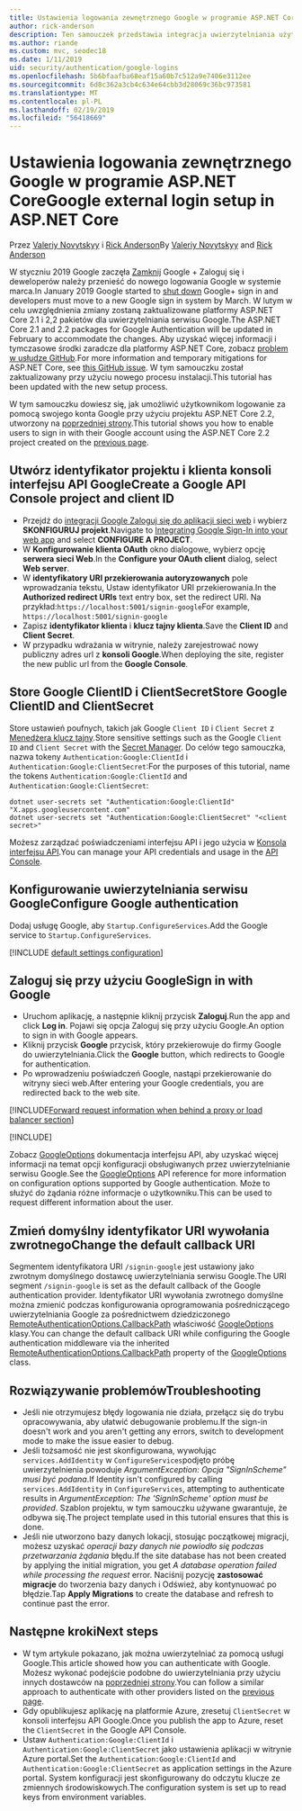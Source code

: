 ```yaml
---
title: Ustawienia logowania zewnętrznego Google w programie ASP.NET Core
author: rick-anderson
description: Ten samouczek przedstawia integracja uwierzytelniania użytkownika konta Google do istniejącej aplikacji platformy ASP.NET Core.
ms.author: riande
ms.custom: mvc, seodec18
ms.date: 1/11/2019
uid: security/authentication/google-logins
ms.openlocfilehash: 5b6bfaafba68eaf15a60b7c512a9e7406e3112ee
ms.sourcegitcommit: 6d8c362a3cb4c634e64cbb3d28069c36bc973581
ms.translationtype: MT
ms.contentlocale: pl-PL
ms.lasthandoff: 02/19/2019
ms.locfileid: "56418669"
---
```

# <a name="google-external-login-setup-in-aspnet-core"></a><span data-ttu-id="da4e1-103">Ustawienia logowania zewnętrznego Google w programie ASP.NET Core</span><span class="sxs-lookup"><span data-stu-id="da4e1-103">Google external login setup in ASP.NET Core</span></span>

<span data-ttu-id="da4e1-104">Przez [Valeriy Novytskyy](https://github.com/01binary) i [Rick Anderson](https://twitter.com/RickAndMSFT)</span><span class="sxs-lookup"><span data-stu-id="da4e1-104">By [Valeriy Novytskyy](https://github.com/01binary) and [Rick Anderson](https://twitter.com/RickAndMSFT)</span></span>

<span data-ttu-id="da4e1-105">W styczniu 2019 Google zaczęła [Zamknij](https://developers.google.com/+/api-shutdown) Google + Zaloguj się i deweloperów należy przenieść do nowego logowania Google w systemie marca.</span><span class="sxs-lookup"><span data-stu-id="da4e1-105">In January 2019 Google started to [shut down](https://developers.google.com/+/api-shutdown) Google+ sign in and developers must move to a new Google sign in system by March.</span></span> <span data-ttu-id="da4e1-106">W lutym w celu uwzględnienia zmiany zostaną zaktualizowane platformy ASP.NET Core 2.1 i 2,2 pakietów dla uwierzytelniania serwisu Google.</span><span class="sxs-lookup"><span data-stu-id="da4e1-106">The ASP.NET Core 2.1 and 2.2 packages for Google Authentication will be updated in February to accommodate the changes.</span></span> <span data-ttu-id="da4e1-107">Aby uzyskać więcej informacji i tymczasowe środki zaradcze dla platformy ASP.NET Core, zobacz [problem w usłudze GitHub](https://github.com/aspnet/AspNetCore/issues/6486).</span><span class="sxs-lookup"><span data-stu-id="da4e1-107">For more information and temporary mitigations for ASP.NET Core, see [this GitHub issue](https://github.com/aspnet/AspNetCore/issues/6486).</span></span> <span data-ttu-id="da4e1-108">W tym samouczku został zaktualizowany przy użyciu nowego procesu instalacji.</span><span class="sxs-lookup"><span data-stu-id="da4e1-108">This tutorial has been updated with the new setup process.</span></span>

<span data-ttu-id="da4e1-109">W tym samouczku dowiesz się, jak umożliwić użytkownikom logowanie za pomocą swojego konta Google przy użyciu projektu ASP.NET Core 2.2, utworzony na [poprzedniej strony](xref:security/authentication/social/index).</span><span class="sxs-lookup"><span data-stu-id="da4e1-109">This tutorial shows you how to enable users to sign in with their Google account using the ASP.NET Core 2.2 project created on the [previous page](xref:security/authentication/social/index).</span></span>

## <a name="create-a-google-api-console-project-and-client-id"></a><span data-ttu-id="da4e1-110">Utwórz identyfikator projektu i klienta konsoli interfejsu API Google</span><span class="sxs-lookup"><span data-stu-id="da4e1-110">Create a Google API Console project and client ID</span></span>

* <span data-ttu-id="da4e1-111">Przejdź do [integracji Google Zaloguj się do aplikacji sieci web](https://developers.google.com/identity/sign-in/web/devconsole-project) i wybierz **SKONFIGURUJ projekt**.</span><span class="sxs-lookup"><span data-stu-id="da4e1-111">Navigate to [Integrating Google Sign-In into your web app](https://developers.google.com/identity/sign-in/web/devconsole-project) and select **CONFIGURE A PROJECT**.</span></span>
* <span data-ttu-id="da4e1-112">W **Konfigurowanie klienta OAuth** okno dialogowe, wybierz opcję **serwera sieci Web**.</span><span class="sxs-lookup"><span data-stu-id="da4e1-112">In the **Configure your OAuth client** dialog, select **Web server**.</span></span>
* <span data-ttu-id="da4e1-113">W **identyfikatory URI przekierowania autoryzowanych** pole wprowadzania tekstu, Ustaw identyfikator URI przekierowania.</span><span class="sxs-lookup"><span data-stu-id="da4e1-113">In the **Authorized redirect URIs** text entry box, set the redirect URI.</span></span> <span data-ttu-id="da4e1-114">Na przykład:`https://localhost:5001/signin-google`</span><span class="sxs-lookup"><span data-stu-id="da4e1-114">For example, `https://localhost:5001/signin-google`</span></span>
* <span data-ttu-id="da4e1-115">Zapisz **identyfikator klienta** i **klucz tajny klienta**.</span><span class="sxs-lookup"><span data-stu-id="da4e1-115">Save the **Client ID** and **Client Secret**.</span></span>
* <span data-ttu-id="da4e1-116">W przypadku wdrażania w witrynie, należy zarejestrować nowy publiczny adres url z **konsoli Google**.</span><span class="sxs-lookup"><span data-stu-id="da4e1-116">When deploying the site, register the new public url from the **Google Console**.</span></span>

## <a name="store-google-clientid-and-clientsecret"></a><span data-ttu-id="da4e1-117">Store Google ClientID i ClientSecret</span><span class="sxs-lookup"><span data-stu-id="da4e1-117">Store Google ClientID and ClientSecret</span></span>

<span data-ttu-id="da4e1-118">Store ustawień poufnych, takich jak Google `Client ID` i `Client Secret` z [Menedżera klucz tajny](xref:security/app-secrets).</span><span class="sxs-lookup"><span data-stu-id="da4e1-118">Store sensitive settings such as the Google `Client ID` and `Client Secret` with the [Secret Manager](xref:security/app-secrets).</span></span> <span data-ttu-id="da4e1-119">Do celów tego samouczka, nazwa tokeny `Authentication:Google:ClientId` i `Authentication:Google:ClientSecret`:</span><span class="sxs-lookup"><span data-stu-id="da4e1-119">For the purposes of this tutorial, name the tokens `Authentication:Google:ClientId` and `Authentication:Google:ClientSecret`:</span></span>

```console
dotnet user-secrets set "Authentication:Google:ClientId" "X.apps.googleusercontent.com"
dotnet user-secrets set "Authentication:Google:ClientSecret" "<client secret>"
```

<span data-ttu-id="da4e1-120">Możesz zarządzać poświadczeniami interfejsu API i jego użycia w [Konsola interfejsu API](https://console.developers.google.com/apis/dashboard).</span><span class="sxs-lookup"><span data-stu-id="da4e1-120">You can manage your API credentials and usage in the [API Console](https://console.developers.google.com/apis/dashboard).</span></span>

## <a name="configure-google-authentication"></a><span data-ttu-id="da4e1-121">Konfigurowanie uwierzytelniania serwisu Google</span><span class="sxs-lookup"><span data-stu-id="da4e1-121">Configure Google authentication</span></span>

<span data-ttu-id="da4e1-122">Dodaj usługę Google, aby `Startup.ConfigureServices`.</span><span class="sxs-lookup"><span data-stu-id="da4e1-122">Add the Google service to `Startup.ConfigureServices`.</span></span>

[!INCLUDE [default settings configuration](includes/default-settings2-2.md)]

## <a name="sign-in-with-google"></a><span data-ttu-id="da4e1-123">Zaloguj się przy użyciu Google</span><span class="sxs-lookup"><span data-stu-id="da4e1-123">Sign in with Google</span></span>

* <span data-ttu-id="da4e1-124">Uruchom aplikację, a następnie kliknij przycisk **Zaloguj**.</span><span class="sxs-lookup"><span data-stu-id="da4e1-124">Run the app and click **Log in**.</span></span> <span data-ttu-id="da4e1-125">Pojawi się opcja Zaloguj się przy użyciu Google.</span><span class="sxs-lookup"><span data-stu-id="da4e1-125">An option to sign in with Google appears.</span></span>
* <span data-ttu-id="da4e1-126">Kliknij przycisk **Google** przycisk, który przekierowuje do firmy Google do uwierzytelniania.</span><span class="sxs-lookup"><span data-stu-id="da4e1-126">Click the **Google** button, which redirects to Google for authentication.</span></span>
* <span data-ttu-id="da4e1-127">Po wprowadzeniu poświadczeń Google, nastąpi przekierowanie do witryny sieci web.</span><span class="sxs-lookup"><span data-stu-id="da4e1-127">After entering your Google credentials, you are redirected back to the web site.</span></span>

[!INCLUDE[Forward request information when behind a proxy or load balancer section](includes/forwarded-headers-middleware.md)]

[!INCLUDE[](includes/chain-auth-providers.md)]

<span data-ttu-id="da4e1-128">Zobacz [GoogleOptions](/dotnet/api/microsoft.aspnetcore.authentication.google.googleoptions) dokumentacja interfejsu API, aby uzyskać więcej informacji na temat opcji konfiguracji obsługiwanych przez uwierzytelnianie serwisu Google.</span><span class="sxs-lookup"><span data-stu-id="da4e1-128">See the [GoogleOptions](/dotnet/api/microsoft.aspnetcore.authentication.google.googleoptions) API reference for more information on configuration options supported by Google authentication.</span></span> <span data-ttu-id="da4e1-129">Może to służyć do żądania różne informacje o użytkowniku.</span><span class="sxs-lookup"><span data-stu-id="da4e1-129">This can be used to request different information about the user.</span></span>

## <a name="change-the-default-callback-uri"></a><span data-ttu-id="da4e1-130">Zmień domyślny identyfikator URI wywołania zwrotnego</span><span class="sxs-lookup"><span data-stu-id="da4e1-130">Change the default callback URI</span></span>

<span data-ttu-id="da4e1-131">Segmentem identyfikatora URI `/signin-google` jest ustawiony jako zwrotnym domyślnego dostawcę uwierzytelniania serwisu Google.</span><span class="sxs-lookup"><span data-stu-id="da4e1-131">The URI segment `/signin-google` is set as the default callback of the Google authentication provider.</span></span> <span data-ttu-id="da4e1-132">Identyfikator URI wywołania zwrotnego domyślne można zmienić podczas konfigurowania oprogramowania pośredniczącego uwierzytelniania Google za pośrednictwem dziedziczonego [RemoteAuthenticationOptions.CallbackPath](/dotnet/api/microsoft.aspnetcore.authentication.remoteauthenticationoptions.callbackpath) właściwość [GoogleOptions](/dotnet/api/microsoft.aspnetcore.authentication.google.googleoptions) klasy.</span><span class="sxs-lookup"><span data-stu-id="da4e1-132">You can change the default callback URI while configuring the Google authentication middleware via the inherited [RemoteAuthenticationOptions.CallbackPath](/dotnet/api/microsoft.aspnetcore.authentication.remoteauthenticationoptions.callbackpath) property of the [GoogleOptions](/dotnet/api/microsoft.aspnetcore.authentication.google.googleoptions) class.</span></span>

## <a name="troubleshooting"></a><span data-ttu-id="da4e1-133">Rozwiązywanie problemów</span><span class="sxs-lookup"><span data-stu-id="da4e1-133">Troubleshooting</span></span>

* <span data-ttu-id="da4e1-134">Jeśli nie otrzymujesz błędy logowania nie działa, przełącz się do trybu opracowywania, aby ułatwić debugowanie problemu.</span><span class="sxs-lookup"><span data-stu-id="da4e1-134">If the sign-in doesn't work and you aren't getting any errors, switch to development mode to make the issue easier to debug.</span></span>
* <span data-ttu-id="da4e1-135">Jeśli tożsamość nie jest skonfigurowana, wywołując `services.AddIdentity` w `ConfigureServices`podjęto próbę uwierzytelnienia powoduje *ArgumentException: Opcja "SignInScheme" musi być podana*.</span><span class="sxs-lookup"><span data-stu-id="da4e1-135">If Identity isn't configured by calling `services.AddIdentity` in `ConfigureServices`, attempting to authenticate results in *ArgumentException: The 'SignInScheme' option must be provided*.</span></span> <span data-ttu-id="da4e1-136">Szablon projektu, w tym samouczku używane gwarantuje, że odbywa się.</span><span class="sxs-lookup"><span data-stu-id="da4e1-136">The project template used in this tutorial ensures that this is done.</span></span>
* <span data-ttu-id="da4e1-137">Jeśli nie utworzono bazy danych lokacji, stosując początkowej migracji, możesz uzyskać *operacji bazy danych nie powiodło się podczas przetwarzania żądania* błędu.</span><span class="sxs-lookup"><span data-stu-id="da4e1-137">If the site database has not been created by applying the initial migration, you get *A database operation failed while processing the request* error.</span></span> <span data-ttu-id="da4e1-138">Naciśnij pozycję **zastosować migracje** do tworzenia bazy danych i Odśwież, aby kontynuować po błędzie.</span><span class="sxs-lookup"><span data-stu-id="da4e1-138">Tap **Apply Migrations** to create the database and refresh to continue past the error.</span></span>

## <a name="next-steps"></a><span data-ttu-id="da4e1-139">Następne kroki</span><span class="sxs-lookup"><span data-stu-id="da4e1-139">Next steps</span></span>

* <span data-ttu-id="da4e1-140">W tym artykule pokazano, jak można uwierzytelniać za pomocą usługi Google.</span><span class="sxs-lookup"><span data-stu-id="da4e1-140">This article showed how you can authenticate with Google.</span></span> <span data-ttu-id="da4e1-141">Możesz wykonać podejście podobne do uwierzytelniania przy użyciu innych dostawców na [poprzedniej strony](xref:security/authentication/social/index).</span><span class="sxs-lookup"><span data-stu-id="da4e1-141">You can follow a similar approach to authenticate with other providers listed on the [previous page](xref:security/authentication/social/index).</span></span>
* <span data-ttu-id="da4e1-142">Gdy opublikujesz aplikację na platformie Azure, zresetuj `ClientSecret` w konsoli interfejsu API Google.</span><span class="sxs-lookup"><span data-stu-id="da4e1-142">Once you publish the app to Azure, reset the `ClientSecret` in the Google API Console.</span></span>
* <span data-ttu-id="da4e1-143">Ustaw `Authentication:Google:ClientId` i `Authentication:Google:ClientSecret` jako ustawienia aplikacji w witrynie Azure portal.</span><span class="sxs-lookup"><span data-stu-id="da4e1-143">Set the `Authentication:Google:ClientId` and `Authentication:Google:ClientSecret` as application settings in the Azure portal.</span></span> <span data-ttu-id="da4e1-144">System konfiguracji jest skonfigurowany do odczytu klucze ze zmiennych środowiskowych.</span><span class="sxs-lookup"><span data-stu-id="da4e1-144">The configuration system is set up to read keys from environment variables.</span></span>
